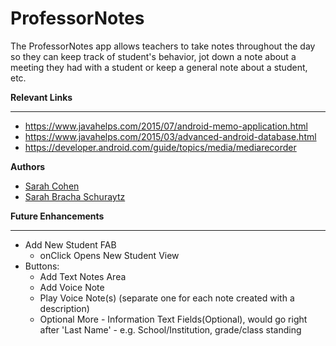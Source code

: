 # ProfessorNotes
The ProfessorNotes app allows teachers to take notes throughout the day so they can keep track of student's behavior, jot down a note about a meeting they had with a student or keep a general note about a student, etc.

**Relevant Links**
***
* https://www.javahelps.com/2015/07/android-memo-application.html
* https://www.javahelps.com/2015/03/advanced-android-database.html
* https://developer.android.com/guide/topics/media/mediarecorder

**Authors**
 * [Sarah Cohen](https://github.com/scohen40)
 * [Sarah Bracha Schuraytz](https://github.com/sschuraytz)

**Future Enhancements**
***
  * Add New Student FAB
      * onClick Opens New Student View
  * Buttons:
      * Add Text Notes Area
      * Add Voice Note
      * Play Voice Note(s) (separate one for each note created with a description)
      * Optional More - Information Text Fields(Optional), would go right after 'Last Name' - e.g. School/Institution, grade/class   standing
      
